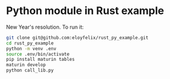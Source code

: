 # Python module in Rust example

New Year's resolution. To run it:

```bash
git clone git@github.com:eloyfelix/rust_py_example.git
cd rust_py_example
python -m venv .env
source .env/bin/activate
pip install maturin tables
maturin develop
python call_lib.py
```
